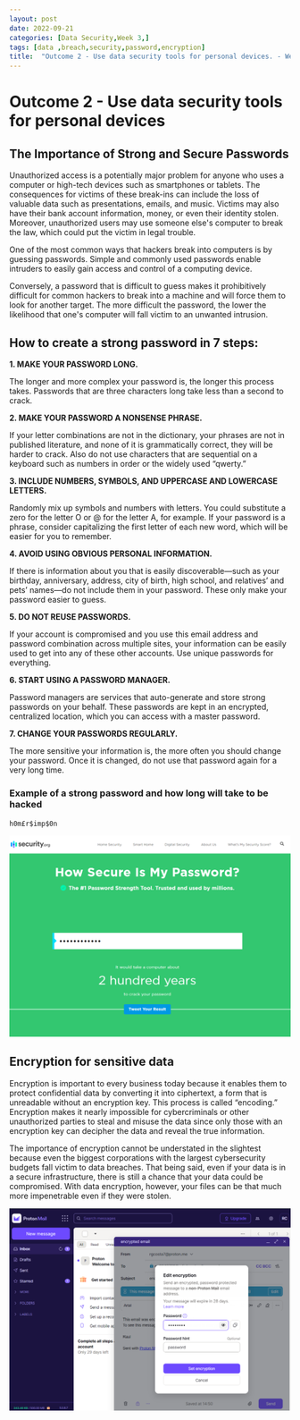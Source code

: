 ```yaml
---
layout: post
date: 2022-09-21
categories: [Data Security,Week 3,]
tags: [data ,breach,security,password,encryption]
title:  "Outcome 2 - Use data security tools for personal devices. - Week 3"
---
```



# **Outcome 2 - Use data security tools for personal devices**

## The Importance of Strong and Secure Passwords


Unauthorized access is a potentially major problem for anyone who uses a computer or high-tech devices such as smartphones or tablets. The consequences for victims of these break-ins can include the loss of valuable data such as presentations, emails, and music. Victims may also have their bank account information, money, or even their identity stolen. Moreover, unauthorized users may use someone else's computer to break the law, which could put the victim in legal trouble.

One of the most common ways that hackers break into computers is by guessing passwords. Simple and commonly used passwords enable intruders to easily gain access and control of a computing device.

Conversely, a password that is difficult to guess makes it prohibitively difficult for common hackers to break into a machine and will force them to look for another target. The more difficult the password, the lower the likelihood that one's computer will fall victim to an unwanted intrusion.


## How to create a strong password in 7 steps:

**1. MAKE YOUR PASSWORD LONG.**

The longer and more complex your password is, the longer this process takes. Passwords that are three characters long take less than a second to crack.


**2. MAKE YOUR PASSWORD A NONSENSE PHRASE.**

If your letter combinations are not in the dictionary, your phrases are not in published literature, and none of it is grammatically correct, they will be harder to crack. Also do not use characters that are sequential on a keyboard such as numbers in order or the widely used “qwerty.”


**3. INCLUDE NUMBERS, SYMBOLS, AND UPPERCASE AND LOWERCASE LETTERS.**

Randomly mix up symbols and numbers with letters. You could substitute a zero for the letter O or @ for the letter A, for example. If your password is a phrase, consider capitalizing the first letter of each new word, which will be easier for you to remember.


**4. AVOID USING OBVIOUS PERSONAL INFORMATION.**

If there is information about you that is easily discoverable—such as your birthday, anniversary, address, city of birth, high school, and relatives’ and pets’ names—do not include them in your password. These only make your password easier to guess. 


**5. DO NOT REUSE PASSWORDS.**

If your account is compromised and you use this email address and password combination across multiple sites, your information can be easily used to get into any of these other accounts. Use unique passwords for everything.


**6. START USING A PASSWORD MANAGER.**

Password managers are services that auto-generate and store strong passwords on your behalf. These passwords are kept in an encrypted, centralized location, which you can access with a master password. 


**7. CHANGE YOUR PASSWORDS REGULARLY.**

The more sensitive your information is, the more often you should change your password. Once it is changed, do not use that password again for a very long time.



### Example of a strong password and how long will take to be hacked

```
h0m£r$imp$0n
```
![alt text](https://github.com/rgcosta7/rgcosta7.github.io/blob/main/img/password_crack.png?raw=true "How Secure Is My Password?")


## Encryption for sensitive data

Encryption is important to every business today because it enables them to protect confidential data by converting it into ciphertext, a form that is unreadable without an encryption key. This process is called “encoding.” Encryption makes it nearly impossible for cybercriminals or other unauthorized parties to steal and misuse the data since only those with an encryption key can decipher the data and reveal the true information.

The importance of encryption cannot be understated in the slightest because even the biggest corporations with the largest cybersecurity budgets fall victim to data breaches. That being said, even if your data is in a secure infrastructure, there is still a chance that your data could be compromised. With data encryption, however, your files can be that much more impenetrable even if they were stolen.


![alt text](https://github.com/rgcosta7/rgcosta7.github.io/blob/main/img/proton_email.png?raw=true "Example of a encrypted email")